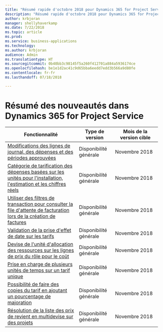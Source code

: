 ```yaml
---
title: "Résumé rapide d'octobre 2018 pour Dynamics 365 for Project Service"
description: "Résumé rapide d'octobre 2018 pour Dynamics 365 for Project Service"
author: krbjoran
manager: shellyhaverkamp
ms.date: 7/22/2018
ms.topic: article
ms.prod: 
ms.service: business-applications
ms.technology: 
ms.author: krbjoran
audience: Admin
ms.translationtype: HT
ms.sourcegitcommit: 0b40bb3c98145f5a260f412701a884a5936174ce
ms.openlocfilehash: be1e1d2ac41c9d65bba6eedd7edd3b566a9d80fe
ms.contentlocale: fr-fr
ms.lasthandoff: 07/18/2018

---
```

#  <a name="summary-of-whats-new-in-dynamics-365-for-project-service"></a>Résumé des nouveautés dans Dynamics 365 for Project Service




| Fonctionnalité                                                                                                                                                                                                 | Type de version | Mois de la version cible |
|---------------------------------------------------------------------------------------------------------------------------------------------------------------------------------------------------------|--------------|----------------------|
| [Modifications des lignes de journal, des dépenses et des périodes approuvées](../project-service/customer-driven-enhancements/adjustments-approved-time-expense-journal-lines.md)                                       | Disponibilité générale           | Novembre 2018          |
| [Catégorie de tarification des dépenses basées sur les unités pour l'installation, l'estimation et les chiffres réels](../project-service/customer-driven-enhancements/unit-aware-expense-category-pricing-setup-estimation-actuals.md)           | Disponibilité générale           | Novembre 2018          |
| [Utiliser des filtres de transaction pour consulter la file d'attente de facturation lors de la création de factures](../project-service/customer-driven-enhancements/use-transaction-filters-review-invoicing-backlog-creating-invoices.md) | Disponibilité générale           | Novembre 2018          |
| [Validation de la prise d'effet de date sur les tarifs](../project-service/customer-driven-enhancements/date-effectivity-validations.md)                                                                       | Disponibilité générale           | Novembre 2018          |
| [Devise de l'unité d'allocation des ressources sur les lignes de prix du rôle pour le coût](../project-service/customer-driven-enhancements/resourcing-unit-currency-on-pricelist-lines.md)                                             | Disponibilité générale           | Novembre 2018          |
| [Prise en charge de plusieurs unités de temps sur un tarif unique](../project-service/customer-driven-enhancements/Support-for-timeunit-for-resource-pricing.md)                                              | Disponibilité générale           | Novembre 2018          |
| [Possibilité de faire des copies du tarif en ajoutant un pourcentage de majoration](../project-service/customer-driven-enhancements/Copies-of-price-list-adding-markup.md)                                         | Disponibilité générale           | Novembre 2018          |
| [Résolution de la liste des prix de revient en multidevise sur des projets](../project-service/customer-driven-enhancements/Resolution-of-cost-price-list-for-projects.md)                                           | Disponibilité générale           | Novembre 2018          |

